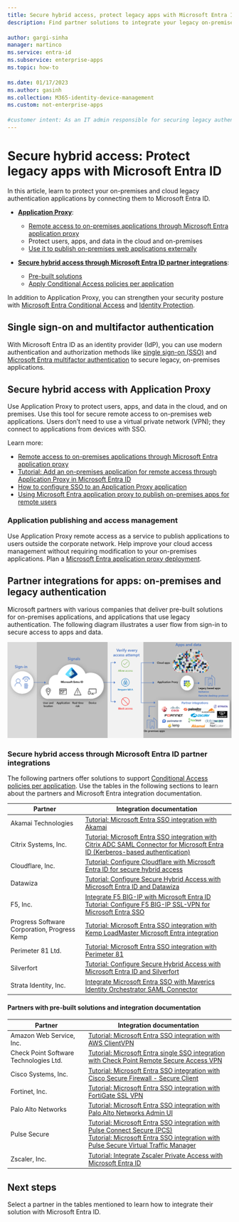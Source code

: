 ```yaml
---
title: Secure hybrid access, protect legacy apps with Microsoft Entra ID
description: Find partner solutions to integrate your legacy on-premises, public cloud, or private cloud applications with Microsoft Entra ID.

author: gargi-sinha
manager: martinco
ms.service: entra-id
ms.subservice: enterprise-apps
ms.topic: how-to

ms.date: 01/17/2023
ms.author: gasinh
ms.collection: M365-identity-device-management
ms.custom: not-enterprise-apps

#customer intent: As an IT admin responsible for securing legacy authentication applications, I want to learn how to protect these applications by connecting them to Microsoft Entra ID, so that I can ensure the security of both on-premises and cloud applications.
---
```

# Secure hybrid access: Protect legacy apps with Microsoft Entra ID

In this article, learn to protect your on-premises and cloud legacy authentication applications by connecting them to Microsoft Entra ID.

* **[Application Proxy](#secure-hybrid-access-with-application-proxy)**:
  * [Remote access to on-premises applications through Microsoft Entra application proxy](/entra/identity/app-proxy)
  * Protect users, apps, and data in the cloud and on-premises 
  * [Use it to publish on-premises web applications externally](~/identity/app-proxy/overview-what-is-app-proxy.md)
  
* **[Secure hybrid access through Microsoft Entra ID partner integrations](#partner-integrations-for-apps-on-premises-and-legacy-authentication)**:

  * [Pre-built solutions](#secure-hybrid-access-through-azure-ad-partner-integrations)
  * [Apply Conditional Access policies per application](secure-hybrid-access-integrations.md#apply-conditional-access-policies)
 
In addition to Application Proxy, you can strengthen your security posture with [Microsoft Entra Conditional Access](~/identity/conditional-access/overview.md) and [Identity Protection](~/id-protection/overview-identity-protection.md). 

<a name='single-sign-on-and-multi-factor-authentication'></a>

## Single sign-on and multifactor authentication

With Microsoft Entra ID as an identity provider (IdP), you can use modern authentication and authorization methods like [single sign-on (SSO)](what-is-single-sign-on.md) and [Microsoft Entra multifactor authentication](~/identity/authentication/concept-mfa-howitworks.md) to secure legacy, on-premises applications.

## Secure hybrid access with Application Proxy

Use Application Proxy to protect users, apps, and data in the cloud, and on premises. Use this tool for secure remote access to on-premises web applications. Users don’t need to use a virtual private network (VPN); they connect to applications from devices with SSO. 

Learn more:

* [Remote access to on-premises applications through Microsoft Entra application proxy](/entra/identity/app-proxy)
* [Tutorial: Add an on-premises application for remote access through Application Proxy in Microsoft Entra ID](~/identity/app-proxy/application-proxy-add-on-premises-application.md)
* [How to configure SSO to an Application Proxy application](~/identity/app-proxy/how-to-configure-sso.md)
* [Using Microsoft Entra application proxy to publish on-premises apps for remote users](~/identity/app-proxy/overview-what-is-app-proxy.md)

### Application publishing and access management

Use Application Proxy remote access as a service to publish applications to users outside the corporate network. Help improve your cloud access management without requiring modification to your on-premises applications. Plan a [Microsoft Entra application proxy deployment](~/identity/app-proxy/conceptual-deployment-plan.md).

## Partner integrations for apps: on-premises and legacy authentication

Microsoft partners with various companies that deliver pre-built solutions for on-premises applications, and applications that use legacy authentication. The following diagram illustrates a user flow from sign-in to secure access to apps and data.

   ![Diagram of secure hybrid access integrations and Application Proxy providing user access.](./media/secure-hybrid-access/secure-hybrid-access.png)

<a name='secure-hybrid-access-through-azure-ad-partner-integrations'></a>

<a name='secure-hybrid-access-through-microsoft-entra-partner-integrations'></a>

### Secure hybrid access through Microsoft Entra ID partner integrations


The following partners offer solutions to support [Conditional Access policies per application](secure-hybrid-access-integrations.md#apply-conditional-access-policies). Use the tables in the following sections to learn about the partners and Microsoft Entra integration documentation.

|Partner|Integration documentation|
|---|---|
|Akamai Technologies|[Tutorial: Microsoft Entra SSO integration with Akamai](~/identity/saas-apps/akamai-tutorial.md)|
|Citrix Systems, Inc.|[Tutorial: Microsoft Entra SSO integration with Citrix ADC SAML Connector for Microsoft Entra ID (Kerberos-based authentication)](~/identity/saas-apps/citrix-netscaler-tutorial.md)|
|Cloudflare, Inc.|[Tutorial: Configure Cloudflare with Microsoft Entra ID for secure hybrid access](cloudflare-integration.md)|
|Datawiza|[Tutorial: Configure Secure Hybrid Access with Microsoft Entra ID and Datawiza](./datawiza-configure-sha.md)|
|F5, Inc.|[Integrate F5 BIG-IP with Microsoft Entra ID](f5-integration.md)</br>[Tutorial: Configure F5 BIG-IP SSL-VPN for Microsoft Entra SSO](f5-passwordless-vpn.md)|
|Progress Software Corporation, Progress Kemp|[Tutorial: Microsoft Entra SSO integration with Kemp LoadMaster Microsoft Entra integration](~/identity/saas-apps/kemp-tutorial.md)|
|Perimeter 81 Ltd.|[Tutorial: Microsoft Entra SSO integration with Perimeter 81](~/identity/saas-apps/perimeter-81-tutorial.md)|
|Silverfort|[Tutorial: Configure Secure Hybrid Access with Microsoft Entra ID and Silverfort](silverfort-integration.md)|
|Strata Identity, Inc.|[Integrate Microsoft Entra SSO with Maverics Identity Orchestrator SAML Connector](~/identity/saas-apps/maverics-identity-orchestrator-saml-connector-tutorial.md)|

#### Partners with pre-built solutions and integration documentation

|Partner|Integration documentation|
|---|---|
|Amazon Web Service, Inc.|[Tutorial: Microsoft Entra SSO integration with AWS ClientVPN](~/identity/saas-apps/aws-clientvpn-tutorial.md)|
|Check Point Software Technologies Ltd.|[Tutorial: Microsoft Entra single SSO integration with Check Point Remote Secure Access VPN](~/identity/saas-apps/check-point-remote-access-vpn-tutorial.md)|
|Cisco Systems, Inc.|[Tutorial: Microsoft Entra SSO integration with Cisco Secure Firewall - Secure Client](~/identity/saas-apps/cisco-secure-firewall-secure-client.md)|
|Fortinet, Inc.|[Tutorial: Microsoft Entra SSO integration with FortiGate SSL VPN](~/identity/saas-apps/fortigate-ssl-vpn-tutorial.md)|
|Palo Alto Networks|[Tutorial: Microsoft Entra SSO integration with Palo Alto Networks Admin UI](~/identity/saas-apps/paloaltoadmin-tutorial.md)|
|Pulse Secure|[Tutorial: Microsoft Entra SSO integration with Pulse Connect Secure (PCS)](~/identity/saas-apps/pulse-secure-pcs-tutorial.md)</br>[Tutorial: Microsoft Entra SSO integration with Pulse Secure Virtual Traffic Manager](~/identity/saas-apps/pulse-secure-virtual-traffic-manager-tutorial.md)|
|Zscaler, Inc.|[Tutorial: Integrate Zscaler Private Access with Microsoft Entra ID](~/identity/saas-apps/zscalerprivateaccess-tutorial.md)|

## Next steps 
Select a partner in the tables mentioned to learn how to integrate their solution with Microsoft Entra ID.
